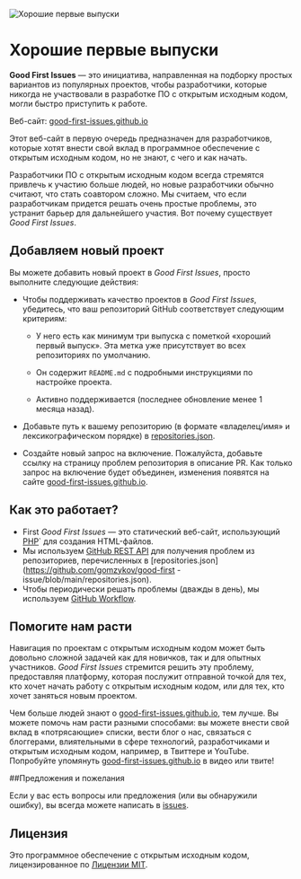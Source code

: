 ![Хорошие первые выпуски](../assets/github/social-preview.png)

# Хорошие первые выпуски

**Good First Issues** — это инициатива, направленная на подборку простых вариантов из популярных проектов, чтобы разработчики, которые никогда не участвовали в разработке ПО с открытым исходным кодом, могли быстро приступить к работе.

Веб-сайт: [good-first-issues.github.io](https://good-first-issues.github.io)

Этот веб-сайт в первую очередь предназначен для разработчиков, которые хотят внести свой вклад в программное обеспечение с открытым исходным кодом, но не знают, с чего и как начать.

Разработчики ПО с открытым исходным кодом всегда стремятся привлечь к участию больше людей, но новые разработчики обычно считают, что стать соавтором сложно. Мы считаем, что если разработчикам придется решать очень простые проблемы, это устранит барьер для дальнейшего участия. Вот почему существует *Good First Issues*.

## Добавляем новый проект

Вы можете добавить новый проект в *Good First Issues*, просто выполните следующие действия:

- Чтобы поддерживать качество проектов в *Good First Issues*, убедитесь, что ваш репозиторий GitHub соответствует следующим критериям:

     - У него есть как минимум три выпуска с пометкой «хороший первый выпуск». Эта метка уже присутствует во всех репозиториях по умолчанию.

     - Он содержит `README.md` с подробными инструкциями по настройке проекта.

     - Активно поддерживается (последнее обновление менее 1 месяца назад).

- Добавьте путь к вашему репозиторию (в формате «владелец/имя» и лексикографическом порядке) в [repositories.json](https://github.com/gomzykov/good-first-issue/blob/main/repositories.json).

- Создайте новый запрос на включение. Пожалуйста, добавьте ссылку на страницу проблем репозитория в описание PR. Как только запрос на включение будет объединен, изменения появятся на сайте [good-first-issues.github.io](https://good-first-issues.github.io).

## Как это работает?

- First *Good First Issues* — это статический веб-сайт, использующий [PHP](https://www.php.net)` для создания HTML-файлов.
- Мы используем [GitHub REST API](https://docs.github.com/en/rest) для получения проблем из репозиториев, перечисленных в [repositories.json](https://github.com/gomzykov/good-first -issue/blob/main/repositories.json).
- Чтобы периодически решать проблемы (дважды в день), мы используем [GitHub Workflow](https://docs.github.com/en/actions/using-workflows).

## Помогите нам расти

Навигация по проектам с открытым исходным кодом может быть довольно сложной задачей как для новичков, так и для опытных участников. *Good First Issues* стремится решить эту проблему, предоставляя платформу, которая послужит отправной точкой для тех, кто хочет начать работу с открытым исходным кодом, или для тех, кто хочет заняться новым проектом.

Чем больше людей знают о [good-first-issues.github.io](https://good-first-issues.github.io), тем лучше. Вы можете помочь нам расти разными способами: вы можете внести свой вклад в «потрясающие» списки, вести блог о нас, связаться с блоггерами, влиятельными в сфере технологий, разработчиками и открытым исходным кодом, например, в Твиттере и YouTube. Попробуйте упомянуть [good-first-issues.github.io](https://good-first-issues.github.io) в видео или твите!

##Предложения и пожелания

Если у вас есть вопросы или предложения (или вы обнаружили ошибку), вы всегда можете написать в [issues](https://github.com/good-first-issues/good-first-issues.github.io/issues).

## Лицензия

Это программное обеспечение с открытым исходным кодом, лицензированное по [Лицензии MIT](https://github.com/good-first-issues/good-first-issues.github.io/blob/main/LICENSE).